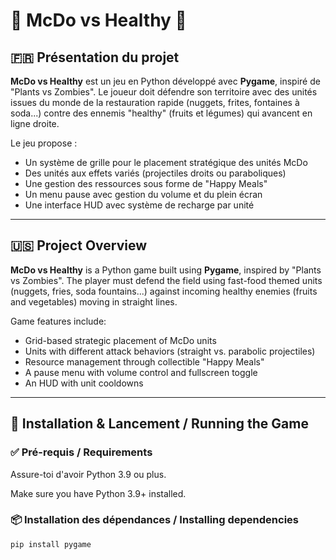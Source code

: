 # 🍟 McDo vs Healthy 🥦

## 🇫🇷 Présentation du projet

**McDo vs Healthy** est un jeu en Python développé avec **Pygame**, inspiré de "Plants vs Zombies". Le joueur doit défendre son territoire avec des unités issues du monde de la restauration rapide (nuggets, frites, fontaines à soda...) contre des ennemis "healthy" (fruits et légumes) qui avancent en ligne droite.

Le jeu propose :
- Un système de grille pour le placement stratégique des unités McDo
- Des unités aux effets variés (projectiles droits ou paraboliques)
- Une gestion des ressources sous forme de "Happy Meals"
- Un menu pause avec gestion du volume et du plein écran
- Une interface HUD avec système de recharge par unité

---

## 🇺🇸 Project Overview

**McDo vs Healthy** is a Python game built using **Pygame**, inspired by "Plants vs Zombies". The player must defend the field using fast-food themed units (nuggets, fries, soda fountains...) against incoming healthy enemies (fruits and vegetables) moving in straight lines.

Game features include:
- Grid-based strategic placement of McDo units
- Units with different attack behaviors (straight vs. parabolic projectiles)
- Resource management through collectible "Happy Meals"
- A pause menu with volume control and fullscreen toggle
- An HUD with unit cooldowns

---

## 🚀 Installation & Lancement / Running the Game

### ✅ Pré-requis / Requirements

Assure-toi d'avoir Python 3.9 ou plus.

Make sure you have Python 3.9+ installed.

### 📦 Installation des dépendances / Installing dependencies

```bash
pip install pygame
